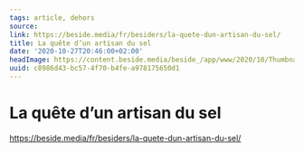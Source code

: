 ```yaml
---
tags: article, dehors
source:
link: https://beside.media/fr/besiders/la-quete-dun-artisan-du-sel/
title: La quête d’un artisan du sel
date: '2020-10-27T20:46:00+02:00'
headImage: https://content.beside.media/beside_/app/www/2020/10/Thumbnail-03JacobsenExtras_Calisch_Web-9.jpg
uuid: c8986d43-bc57-4f70-b4fe-a978175650d1
---
```


# La quête d’un artisan du sel
https://beside.media/fr/besiders/la-quete-dun-artisan-du-sel/
